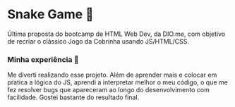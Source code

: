 # Snake Game :snake:
Última proposta do bootcamp de HTML Web Dev, da DIO.me, com objetivo de recriar o clássico Jogo da Cobrinha usando JS/HTML/CSS.
### Minha experiência :speech_balloon:
Me diverti realizando esse projeto. Além de aprender mais e colocar em pŕatica a lógica do JS, aprendi a interpretar melhor o meu código, o que me fez resolver bugs que apareceram ao longo do desenvolvimento com facilidade. Gostei bastante do resultado final.
